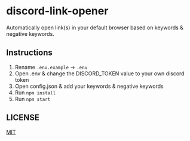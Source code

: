 # discord-link-opener

Automatically open link(s) in your default browser based on keywords & negative keywords.

## Instructions

1. Rename `.env.example` → `.env`
2. Open .env & change the DISCORD_TOKEN value to your own discord token
3. Open config.json & add your keywords & negative keywords
4. Run `npm install`
5. Run `npm start`

## LICENSE

[MIT](LICENSE)
